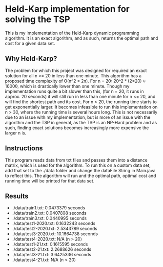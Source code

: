 # Held-Karp implementation for solving the TSP

This is my implementation of the Held-Karp dynamic programming algorithm. It is an exact algorithm, and as such, returns the optimal path and cost for a given data set.

## Why Held-Karp?
The problem for which this project was designed for required an exact solution for all n <= 20 in less than one minute.
This algorithm has a proposed time complexity of O(n^2 * 2n). For n = 20:   20^2 * (2*20) ≈ 16000, which is drastically lower than one minute. Though my implementation runs quite a bit slower than this, (for n = 20, it runs in approx. 20 seconds) it will still run in less than one minute for n <= 20, and will find the shortest path and its cost. 
For n > 20,  the running time starts to get exponentially larger. It becomes infeasible to run this implementation on n > 30, where the running time is several hours long. This is not necessarily due to an issue with my implementation, but is more of an issue with the algorithm and the TSP in general, as the TSP is an NP-Hard problem and as such, finding exact solutions becomes increasingly more expensive the larger n is.

## Instructions
This program reads data from txt files and passes them into a distance matrix, which is used for the algorithm. To run this on a custom data set, add that set to the ./data folder and change the dataFile String in Main.java to reflect this. The algorithm will run and the optimal path, optimal cost and running time will be printed for that data set.

## Results
- ./data/train1.txt: 0.0473379 seconds
- ./data/train2.txt: 0.0407808 seconds
- ./data/train3.txt: 0.0440995 seconds
- ./data/test1-2020.txt: 0.1632243 seconds
- ./data/test2-2020.txt: 2.5343789 seconds
- ./data/test3-2020.txt: 10.1664738 seconds
- ./data/test4-2020.txt: N/A (n > 20)
- ./data/test1-21.txt: 0.1615595 seconds
- ./data/test2-21.txt: 2.2688626 seconds
- ./data/test3-21.txt: 3.6425336 seconds
- ./data/test4-21.txt: N/A (n > 20)
